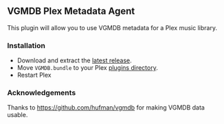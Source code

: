 ## VGMDB Plex Metadata Agent

This plugin will allow you to use VGMDB metadata for a Plex music library.

### Installation

- Download and extract the [latest release](https://github.com/matthewdias/VGMDB.bundle/releases/latest).
- Move `VGMDB.bundle` to your Plex [plugins directory](https://support.plex.tv/articles/201106098-how-do-i-find-the-plug-ins-folder/).
- Restart Plex

### Acknowledgements

Thanks to https://github.com/hufman/vgmdb for making VGMDB data usable.
